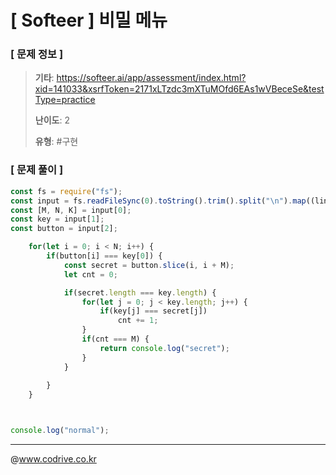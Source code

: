 # [ Softeer ] 비밀 메뉴

### [ 문제 정보 ]
> **기타**: https://softeer.ai/app/assessment/index.html?xid=141033&xsrfToken=2171xLTzdc3mXTuMOfd6EAs1wVBeceSe&testType=practice
> 
> **난이도**: 2
>
> **유형**: #구현


### [ 문제 풀이 ]
```JavaScript
const fs = require("fs");
const input = fs.readFileSync(0).toString().trim().split("\n").map((line) => line.split(" ").map(Number));
const [M, N, K] = input[0];
const key = input[1];
const button = input[2];

    for(let i = 0; i < N; i++) {
        if(button[i] === key[0]) {
            const secret = button.slice(i, i + M);
            let cnt = 0;

            if(secret.length === key.length) {
                for(let j = 0; j < key.length; j++) {
                    if(key[j] === secret[j])
                        cnt += 1;
                }
                if(cnt === M) {                
                    return console.log("secret");
                }
            }
            
        }
    }



console.log("normal");
```


---
@www.codrive.co.kr